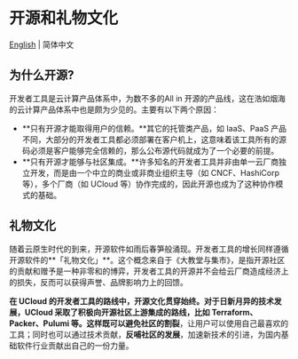 # 开源和礼物文化

[English](./open-source.md) | 简体中文

## 为什么开源?

开发者工具是云计算产品体系中，为数不多的All in 开源的产品线，这在浩如烟海的云计算产品体系中也是颇为少见的。主要有以下两个原因：

- **只有开源才能取得用户的信赖。**其它的托管类产品，如 IaaS、PaaS 产品不同，大部分的开发者工具都必须部署在客户机上，这意味着该工具所有的源码必须是客户能够完全信赖的，那么公布源代码就成为了一个必要的前提。
- **只有开源才能够与社区集成。**许多知名的开发者工具并非由单一云厂商独立开发，而是由一个中立的商业或非商业组织主导（如 CNCF、HashiCorp 等），多个厂商（如 UCloud 等）协作完成的，因此开源也成为了这种协作模式的基础。

## 礼物文化

随着云原生时代的到来，开源软件如雨后春笋般涌现。开发者工具的增长同样遵循开源软件的**「礼物文化」**。这个概念来自于《大教堂与集市》，是指开源社区的贡献和赠予是一种非零和的博弈，开发者工具的开源并不会给云厂商造成经济上的损失，反而可以获得声誉、品牌影响力上的回馈。

**在 UCloud 的开发者工具的路线中，开源文化贯穿始终。**对于日新月异的技术发展，UCloud 采取了积极向开源社区上游集成的路线，比如 Terraform、Packer、Pulumi 等。这样既可以**避免社区的割裂**，让用户可以使用自己最喜欢的工具；同时也可以通过技术贡献，**反哺社区的发展**，加速新技术的引进，为国内基础软件行业贡献出自己的一份力量。
